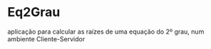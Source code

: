 # Eq2Grau
aplicação para calcular as raízes de uma equação do 2º grau, num ambiente Cliente-Servidor
